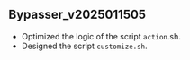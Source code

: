 ## Bypasser_v2025011505

- Optimized the logic of the script `action`.sh. 
- Designed the script `customize.sh`. 

